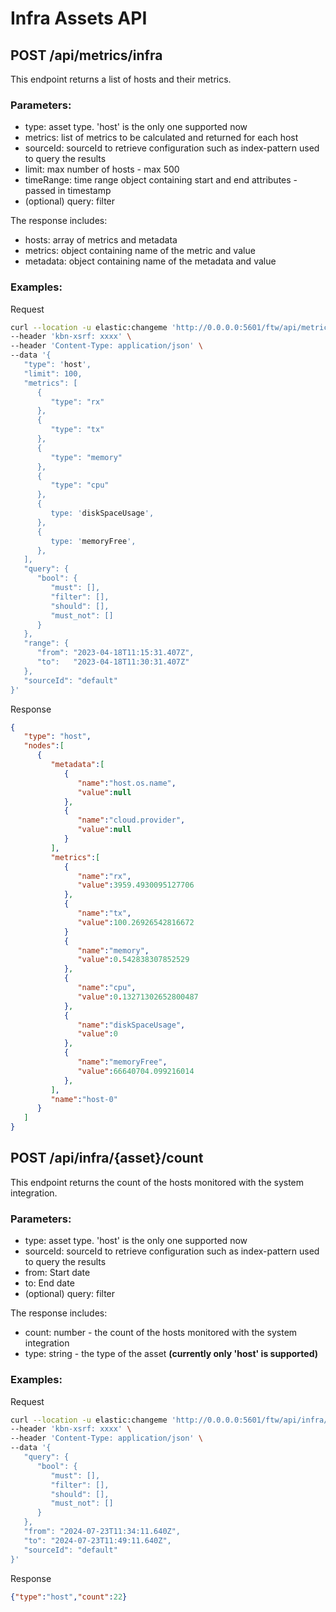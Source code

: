 # Infra Assets API

## **POST /api/metrics/infra**

This endpoint returns a list of hosts and their metrics.

### Parameters:

- type: asset type. 'host' is the only one supported now
- metrics: list of metrics to be calculated and returned for each host
- sourceId: sourceId to retrieve configuration such as index-pattern used to query the results
- limit: max number of hosts - max 500
- timeRange: time range object containing start and end attributes - passed in timestamp
- (optional) query: filter

The response includes:

- hosts: array of metrics and metadata
- metrics: object containing name of the metric and value
- metadata: object containing name of the metadata and value

### Examples:

Request

```bash
curl --location -u elastic:changeme 'http://0.0.0.0:5601/ftw/api/metrics/infra' \
--header 'kbn-xsrf: xxxx' \
--header 'Content-Type: application/json' \
--data '{
   "type": 'host',
   "limit": 100,
   "metrics": [
      {
         "type": "rx"
      },
      {
         "type": "tx"
      },
      {
         "type": "memory"
      },
      {
         "type": "cpu"
      },
      {
         type: 'diskSpaceUsage',
      },
      {
         type: 'memoryFree',
      },
   ],
   "query": {
      "bool": {
         "must": [],
         "filter": [],
         "should": [],
         "must_not": []
      }
   },
   "range": {
      "from": "2023-04-18T11:15:31.407Z",
      "to":   "2023-04-18T11:30:31.407Z"
   },
   "sourceId": "default"
}'
```

Response

```json
{
   "type": "host",
   "nodes":[
      {
         "metadata":[
            {
               "name":"host.os.name",
               "value":null
            },
            {
               "name":"cloud.provider",
               "value":null
            }
         ],
         "metrics":[
            {
               "name":"rx",
               "value":3959.4930095127706
            },
            {
               "name":"tx",
               "value":100.26926542816672
            }
            {
               "name":"memory",
               "value":0.542838307852529
            },
            {
               "name":"cpu",
               "value":0.13271302652800487
            },
            {
               "name":"diskSpaceUsage",
               "value":0
            },
            {
               "name":"memoryFree",
               "value":66640704.099216014
            },
         ],
         "name":"host-0"
      }
   ]
}
```

## **POST /api/infra/{asset}/count**

This endpoint returns the count of the hosts monitored with the system integration.

### Parameters:

- type: asset type. 'host' is the only one supported now
- sourceId: sourceId to retrieve configuration such as index-pattern used to query the results
- from: Start date
- to: End date
- (optional) query: filter

The response includes:

- count: number - the count of the hosts monitored with the system integration 
- type: string - the type of the asset **(currently only 'host' is supported)**

### Examples:

Request

```bash
curl --location -u elastic:changeme 'http://0.0.0.0:5601/ftw/api/infra/host/count' \
--header 'kbn-xsrf: xxxx' \
--header 'Content-Type: application/json' \
--data '{
   "query": {
      "bool": {
         "must": [],
         "filter": [],
         "should": [],
         "must_not": []
      }
   },
   "from": "2024-07-23T11:34:11.640Z",
   "to": "2024-07-23T11:49:11.640Z",
   "sourceId": "default"
}'
```

Response

```json
{"type":"host","count":22}
```